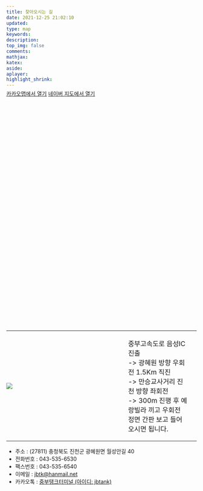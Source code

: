 ```yaml
---
title: 찾아오시는 길
date: 2021-12-25 21:02:10
updated:
type: map
keywords:
description:
top_img: false
comments:
mathjax:
katex:
aside:
aplayer:
highlight_shrink:
---
```

<div style="margin-top: -10px;">
<a class="btn-map" target="_blank" rel="noopener" href="https://map.kakao.com/?itemId=8070143&amp;q=중부탱크터미널" title="카카오맵에서 열기"><i class="far fa-hand-point-right"></i> 카카오맵에서 열기</a>
<a class="btn-map" target="_blank" rel="noopener" href="https://map.naver.com/v5/entry/place/17760664" title="네이버 지도에서 열기"><i class="far fa-hand-point-right"></i> 네이버 지도에서 열기</a>
</div>
<div id="map" style="width:100%;height:600px;max-height:50vh;"></div>


<table>
<tbody>
<tr>
<td style="padding: 0; width: 60%;">

![](/img/maps.jpg)</td>
<td style="padding: 20px;font-size: 1.1em">
중부고속도로 음성IC 진출 <br>
-> 광혜원 방향 우회전 1.5Km 직진 <br>
-> 만승교사거리 진천 방향 좌회전 <br>
-> 300m 진행 후 예랑빌라 끼고 우회전 <br>
정면 간판 보고 들어 오시면 됩니다.
</td>
</tr>
</tbody>
</table>






- 주소 : (27811) 충청북도 진천군 광혜원면 월성안길 40
- 전화번호 : 043-535-6530
- 팩스번호 : 043-535-6540
- 이메일 : [jbtk@hanmail.net](mailto:jbtk@hanmail.net)
- 카카오톡 : [중부탱크터미널 (아이디: jbtank)](https://pf.kakao.com/_Sexfbb/chat)




<script type="text/javascript" src="//dapi.kakao.com/v2/maps/sdk.js?appkey=d2d57ee9cff9917887f3630b30650876"></script>
<script>
  var mapContainer = document.getElementById("map"),
  mapOption = {
      center: new kakao.maps.LatLng(36.9778603,127.4442646),
      level: 8
  };
  var map = new kakao.maps.Map(mapContainer, mapOption);
  var marker = new kakao.maps.Marker({
    position : new kakao.maps.LatLng(36.9778603,127.4442646),
    title: "중부탱크터미널",
    clickable: true
  });
  marker.setMap(map);
  var mapTypeControl = new kakao.maps.MapTypeControl();
  map.addControl(mapTypeControl, kakao.maps.ControlPosition.TOPRIGHT);
  var zoomControl = new kakao.maps.ZoomControl();
  map.addControl(zoomControl, kakao.maps.ControlPosition.RIGHT);
</script>

<style>
#article-container .btn-map {
  margin: 0 0 6px;
  padding: 0 15px;
  display: inline-block;  
  background-color: #eee;
  color: #999;
  text-align: center;
  line-height: 2;
  margin-top: 4px;
  -webkit-transition: none;
  -moz-transition: none;
  -o-transition: none;
  -ms-transition: none;
  transition: none;
  overflow-wrap: break-word;
}
#article-container .btn-map:hover {
  background-color: #a2c8f1;
  color: #fff;
}
#article-container .btn-map:active {
  background-color: #ffbfc9;
  color: #fff;
}
</style>